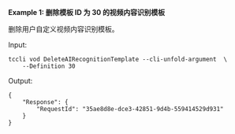 **Example 1: 删除模板 ID 为 30 的视频内容识别模板**

删除用户自定义视频内容识别模板。

Input: 

```
tccli vod DeleteAIRecognitionTemplate --cli-unfold-argument  \
    --Definition 30
```

Output: 
```
{
    "Response": {
        "RequestId": "35ae8d8e-dce3-42851-9d4b-559414529d931"
    }
}
```

